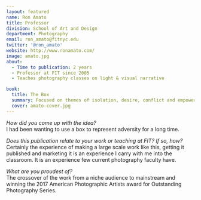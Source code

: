 ```yaml
---
layout: featured
name: Ron Amato
title: Professor
division: School of Art and Design
department: Photography
email: ron_amato@fitnyc.edu
twitter: '@ron_amato'
website: http://www.ronamato.com/
image: amato.jpg
about:
  - Time to publication: 2 years
  - Professor at FIT since 2005
  - Teaches photography classes on light & visual narrative

book:
  title: The Box
  summary: Focused on themes of isolation, desire, conflict and empowerment, Ron Amato's photographic series and book, The Box, speaks to human experiences of self-discovery and community building. Using a series of boxes to create visual metaphors, Ron echoes his development from adolescence to adulthood through over 100 color, and black and white photographs. Evoking first his youth in Brooklyn, New York during the 1960s and 1970s, moving through his coming out as a gay man and to his present position as a respected professional photographer and teacher, Ron creates a vivid portrait of struggle and triumph.
  cover: amato-cover.jpg
---
```

*How did you come up with the idea?*  
I had been wanting to use a box to represent adversity for a long time.

*Does this publication relate to your work or teaching at FIT? If so, how?*  
Certainly the experience of making a large scale work like this, getting it published and marketing it is an experience I carry with me into the classroom. It is an experience few current photography faculty have.

*What are you proudest of?*  
The crossover of the work from a niche audience to mainstream and winning the 2017 American Photographic Artists award for Outstanding Photography Series.
